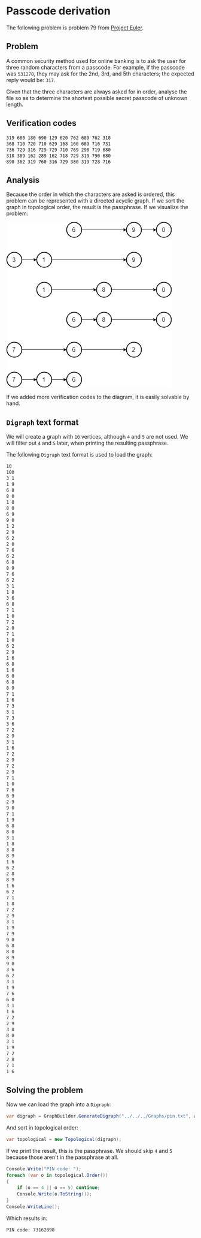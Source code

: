 # Passcode derivation

The following problem is problem 79 from [Project Euler](http://projecteuler.net).

## Problem

A common security method used for online banking is to ask the user for three random characters from a passcode. For example, if the passcode was `531278`, they may ask for the 2nd, 3rd, and 5th characters; the expected reply would be: `317`.

Given that the three characters are always asked for in order, analyse the file so as to determine the shortest possible secret passcode of unknown length.

## Verification codes

```
319 680 180 690 129 620 762 689 762 318
368 710 720 710 629 168 160 689 716 731
736 729 316 729 729 710 769 290 719 680 
318 389 162 289 162 718 729 319 790 680
890 362 319 760 316 729 380 319 728 716
```

## Analysis

Because the order in which the characters are asked is ordered, this problem can be represented with a directed acyclic graph. If we sort the graph in topological order, the result is the passphrase. If we visualize the problem:

![passphrase](/img/passphrase.png)

If we added more verification codes to the diagram, it is easily solvable by hand.

## `Digraph` text format

We will create a graph with `10` vertices, although `4` and `5` are not used. We will filter out `4` and `5` later, when printing the resulting passphrase.

The following `Digraph` text format is used to load the graph:

```
10
100
3 1
1 9
6 8
8 0
1 8
8 0
6 9
9 0
1 2
2 9
6 2
2 0
7 6
6 2
6 8
8 9
7 6
6 2
3 1
1 8
3 6
6 8
7 1
1 0
7 2
2 0
7 1
1 0
6 2
2 9
1 6
6 8
1 6
6 0
6 8
8 9
7 1
1 6
7 3
3 1
7 3
3 6
7 2
2 9
3 1
1 6
7 2
2 9
7 2
2 9
7 1
1 0
7 6
6 9
2 9
9 0
7 1
1 9
6 8
8 0
3 1
1 8
3 8
8 9
1 6
6 2
2 8
8 9
1 6
6 2
7 1
1 8
7 2
2 9
3 1
1 9
7 9
9 0
6 8
8 0
8 9
9 0
3 6
6 2
3 1
1 9
7 6
6 0
3 1
1 6
7 2
2 9
3 8
8 0
3 1
1 9
7 2
2 8
7 1
1 6
```

## Solving the problem

Now we can load the graph into a `Digraph`:

```csharp
var digraph = GraphBuilder.GenerateDigraph("../../../Graphs/pin.txt", allowParallelEdges: true, allowSelfLoop: false);
```

And sort in topological order:

```csharp
var topological = new Topological(digraph);
```

If we print the result, this is the passphrase. We should skip `4` and `5` because those aren't in the passphrase at all.

```csharp
Console.Write("PIN code: ");
foreach (var o in topological.Order())
{
    if (o == 4 || o == 5) continue;
    Console.Write(o.ToString());
}
Console.WriteLine();
```

Which results in:

```
PIN code: 73162890
```